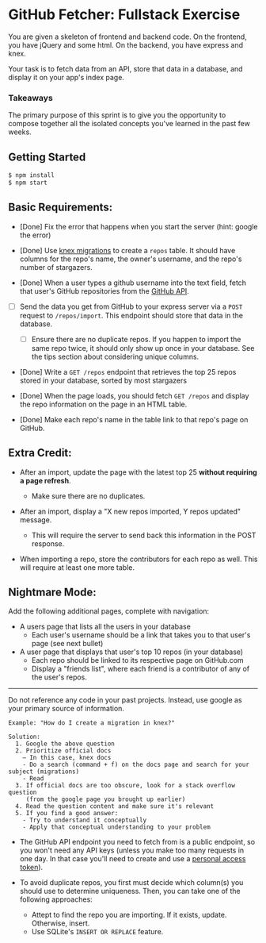 # GitHub Fetcher: Fullstack Exercise

You are given a skeleton of frontend and backend code. On the frontend, you have jQuery and some html. On the backend, you have express and knex.

Your task is to fetch data from an API, store that data in a database, and display it on your app's index page.

### Takeaways

The primary purpose of this sprint is to give you the opportunity to compose together all the isolated concepts you've learned in the past few weeks.

## Getting Started

```bash
$ npm install
$ npm start
```

## Basic Requirements:

- [Done] Fix the error that happens when you start the server (hint: google the error)

- [Done] Use [knex migrations](http://knexjs.org/#Migrations) to create a `repos` table. It should have columns for the repo's name, the owner's username, and the repo's number of stargazers.

- [Done] When a user types a github username into the text field, fetch that user's GitHub repositories from the [GitHub API](https://developer.github.com/v3/).

- [ ] Send the data you get from GitHub to your express server via a `POST` request to `/repos/import`. This endpoint should store that data in the database.

    - [ ] Ensure there are no duplicate repos. If you happen to import the same repo twice, it should only show up once in your database. See the tips section about considering unique columns.

- [Done] Write a `GET /repos` endpoint that retrieves the top 25 repos stored in your database, sorted by most stargazers

- [Done] When the page loads, you should fetch `GET /repos` and display the repo information on the page in an HTML table.

- [Done] Make each repo's name in the table link to that repo's page on GitHub.

## Extra Credit:

- After an import, update the page with the latest top 25 **without requiring a page refresh**.
  - Make sure there are no duplicates.

- After an import, display a "X new repos imported, Y repos updated" message.
  - This will require the server to send back this information in the POST response.

- When importing a repo, store the contributors for each repo as well. This will require at least one more table.

## Nightmare Mode:

Add the following additional pages, complete with navigation:

- A users page that lists all the users in your database
  - Each user's username should be a link that takes you to that user's page (see next bullet)
- A user page that displays that user's top 10 repos (in your database)
  - Each repo should be linked to its respective page on GitHub.com
  - Display a "friends list", where each friend is a contributor of any of the user's repos.

---

Do not reference any code in your past projects. Instead, use google as your primary source of information.
```
Example: "How do I create a migration in knex?"

Solution:
  1. Google the above question
  2. Prioritize official docs
    – In this case, knex docs
    - Do a search (command + f) on the docs page and search for your subject (migrations)
    - Read
  3. If official docs are too obscure, look for a stack overflow question
     (from the google page you brought up earlier)
  4. Read the question content and make sure it's relevant
  5. If you find a good answer:
    - Try to understand it conceptually
    - Apply that conceptual understanding to your problem
```

- The GitHub API endpoint you need to fetch from is a public endpoint, so you won't need any API keys (unless you make too many requests in one day. In that case you'll need to create and use a [personal access token](https://help.github.com/articles/creating-an-access-token-for-command-line-use/)).

- To avoid duplicate repos, you first must decide which column(s) you should use to determine uniqueness. Then, you can take one of the following approaches:
  - Attept to find the repo you are importing. If it exists, update. Otherwise, insert.
  - Use SQLite's `INSERT OR REPLACE` feature.
